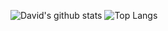 ![David's github stats](https://github-readme-stats.vercel.app/api?username=David-Byun&theme=dark&show_icons=true)
![Top Langs](https://github-readme-stats.vercel.app/api/top-langs/?username=David-Byun&layout=compact&theme=tokyonight)
